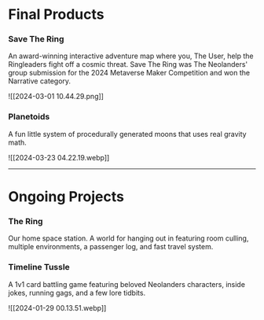 # Final Products

### Save The Ring
An award-winning interactive adventure map where you, The User, help the Ringleaders fight off a cosmic threat. Save The Ring was The Neolanders' group submission for the 2024 Metaverse Maker Competition and won the Narrative category.

![[2024-03-01 10.44.29.png]]
### Planetoids
A fun little system of procedurally generated moons that uses real gravity math.

![[2024-03-23 04.22.19.webp]]

---
# Ongoing Projects
### The Ring
Our home space station. A world for hanging out in featuring room culling, multiple environments, a passenger log, and fast travel system.
### Timeline Tussle
A 1v1 card battling game featuring beloved Neolanders characters, inside jokes, running gags, and a few lore tidbits.

![[2024-01-29 00.13.51.webp]]

